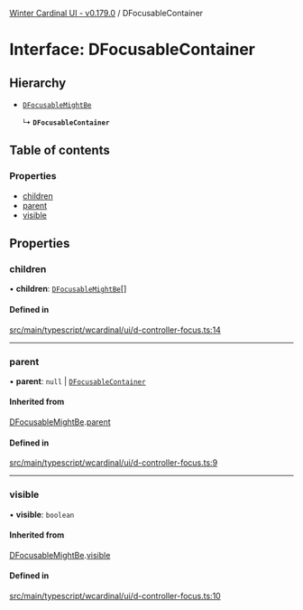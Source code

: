 [Winter Cardinal UI - v0.179.0](../index.md) / DFocusableContainer

# Interface: DFocusableContainer

## Hierarchy

- [`DFocusableMightBe`](DFocusableMightBe.md)

  ↳ **`DFocusableContainer`**

## Table of contents

### Properties

- [children](DFocusableContainer.md#children)
- [parent](DFocusableContainer.md#parent)
- [visible](DFocusableContainer.md#visible)

## Properties

### children

• **children**: [`DFocusableMightBe`](DFocusableMightBe.md)[]

#### Defined in

[src/main/typescript/wcardinal/ui/d-controller-focus.ts:14](https://github.com/winter-cardinal/winter-cardinal-ui/blob/v0.179.0/src/main/typescript/wcardinal/ui/d-controller-focus.ts#L14)

___

### parent

• **parent**: ``null`` \| [`DFocusableContainer`](DFocusableContainer.md)

#### Inherited from

[DFocusableMightBe](DFocusableMightBe.md).[parent](DFocusableMightBe.md#parent)

#### Defined in

[src/main/typescript/wcardinal/ui/d-controller-focus.ts:9](https://github.com/winter-cardinal/winter-cardinal-ui/blob/v0.179.0/src/main/typescript/wcardinal/ui/d-controller-focus.ts#L9)

___

### visible

• **visible**: `boolean`

#### Inherited from

[DFocusableMightBe](DFocusableMightBe.md).[visible](DFocusableMightBe.md#visible)

#### Defined in

[src/main/typescript/wcardinal/ui/d-controller-focus.ts:10](https://github.com/winter-cardinal/winter-cardinal-ui/blob/v0.179.0/src/main/typescript/wcardinal/ui/d-controller-focus.ts#L10)
